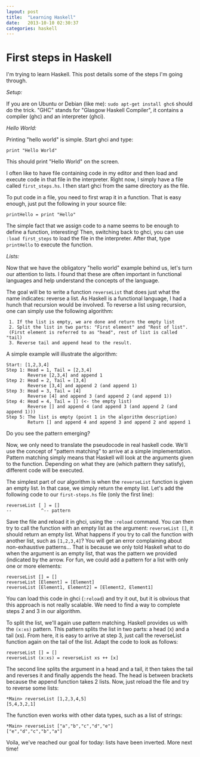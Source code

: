 ```yaml
---
layout: post
title:  "Learning Haskell"
date:   2013-10-10 02:30:37
categories: haskell
---
```


First steps in Haskell
======================

I'm trying to learn Haskell.
This post details some of the steps I'm going through.

_Setup:_

If you are on Ubuntu or Debian (like me): `sudo apt-get install ghc6` should do the trick.
"GHC" stands for "Glasgow Haskell Compiler", it contains a compiler (ghc) and an interpreter (ghci).

_Hello World:_

Printing "hello world" is simple. Start ghci and type:

    print "Hello World"

This should print "Hello World" on the screen.

I often like to have file containing code in my editor and then load and execute code in that file in the interpreter.
Right now, I simply have a file called `first_steps.hs`. I then start ghci from the same directory as the file.

To put code in a file, you need to first wrap it in a function. That is easy enough, just put the following in your source file:

    printHello = print "Hello"

The simple fact that we assign code to a name seems to be enough to define a function, interesting!
Then, switching back to ghci, you can use `:load first_steps` to load the file in the interpreter. After that, type `printHello` to execute the function.

_Lists:_

Now that we have the obligatory "hello world" example behind us, let's turn our attention to lists.
I found that these are often important in functional languages and help understand the concepts of the language.

The goal will be to write a function `reverseList` that does just what the name indicates: reverse a list.
As Haskell is a functional language, I had a hunch that recursion would be involved.
To reverse a list using recursion, one can simply use the following algorithm:

     1. If the list is empty, we are done and return the empty list
     2. Split the list in two parts: "First element" and "Rest of list".
	 (First element is referred to as "head", rest of list is called "tail)
	 3. Reverse tail and append head to the result.

A simple example will illustrate the algorithm:

    Start: [1,2,3,4]
	Step 1: Head = 1, Tail = [2,3,4]
	        Reverse [2,3,4] and append 1
	Step 2: Head = 2, Tail = [3,4]
		    Reverse [3,4] and append 2 (and append 1)
	Step 3: Head = 3, Tail = [4]
	        Reverse [4] and append 3 (and append 2 (and append 1))
	Step 4: Head = 4, Tail = [] (<- the empty list)
	        Reverse [] and append 4 (and append 3 (and append 2 (and append 1)))
	Step 5: The list is empty (point 1 in the algorithm description)
	        Return [] and append 4 and append 3 and append 2 and append 1

Do you see the pattern emerging?

Now, we only need to translate the pseudocode in real haskell code.
We'll use the concept of "pattern matching" to arrive at a simple implementation. Pattern matching simply means that Haskell will look at the arguments given to the function. Depending on what they are (which pattern they satisfy), different code will be executed.

The simplest part of our algorithm is when the `reverseList` function is given an empty list. In that case, we simply return the empty list.
Let's add the following code to our `first-steps.hs` file (only the first line):

    reverseList [ ] = []
    --           ^-- pattern	

Save the file and reload it in ghci, using the `:reload` command.
You can then try to call the function with an empty list as the argument: `reverseList []`, it should return an empty list.
What happens if you try to call the function with another list, such as `[1,2,3,4]`? You will get an error complaining about non-exhaustive patterns... That is because we only told Haskell what to do when the argument is an empty list, that was the pattern we provided (indicated by the arrow.
For fun, we could add a pattern for a list with only one or more elements:

    reverseList [] = []
	reverseList [Element] = [Element]
	reverseList [Element1, Element2] = [Element2, Element1]

You can load this code in ghci (`:reload`) and try it out, but it is obvious that this approach is not really scalable.
We need to find a way to complete steps 2 and 3 in our algorithm.

To split the list, we'll again use pattern matching. Haskell provides us with the `(x:xs)` pattern. This pattern splits the list in two parts: a head (x) and a tail (xs).
From here, it is easy to arrive at step 3, just call the reverseList function again on the tail of the list.
Adapt the code to look as follows:

    reverseList [] = []
	reverseList (x:xs) = reverseList xs ++ [x]

The second line splits the argument in a head and a tail, it then takes the tail and reverses it and finally appends the head. The head is between brackets because the append function takes 2 lists.
Now, just reload the file and try to reverse some lists:

    *Main> reverseList [1,2,3,4,5]
    [5,4,3,2,1]

The function even works with other data types, such as a list of strings:

    *Main> reverseList ["a","b","c","d","e"]
    ["e","d","c","b","a"]

Voila, we've reached our goal for today: lists have been inverted. More next time!

